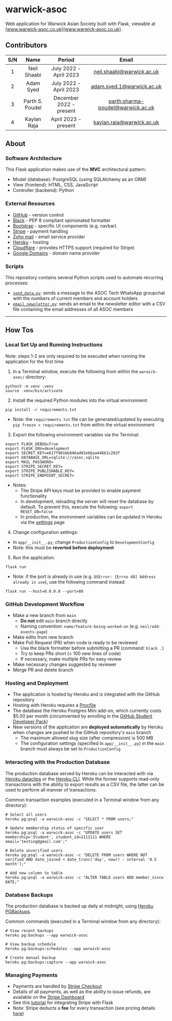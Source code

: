# warwick-asoc
Web application for Warwick Asian Society built with Flask, viewable at [www.warwick-asoc.co.uk](www.warwick-asoc.co.uk).

## Contributors

| S/N |       Name      |          Period         |               Email               |
|:---:|:---------------:|:-----------------------:|:---------------------------------:|
|  1  | Neil Shaabi     | July 2022 - April 2023  | neil.shaabi@warwick.ac.uk         |
|  2  | Adam Syed       | July 2022 - April 2023  | adam.syed.1@warwick.ac.uk         |
|  3  | Parth S. Poudel | December 2022 - present | parth.sharma-poudel@warwick.ac.uk |
|  4  | Kaylan Raja     | April 2023 - present    | kaylan.raja@warwick.ac.uk         |


## About

### Software Architecture

This Flask application makes use of the **MVC** architectural pattern:
- Model (database): PostgreSQL (using SQLAlchemy as an ORM)
- View (frontend): HTML, CSS, JavaScript
- Controller (backend): Python

### External Resources

- [GitHub](https://github.com/warwick-asoc/warwick-asoc) - version control
- [Black](https://black.readthedocs.io/en/stable/) - PEP 8 compliant opinionated formatter
- [Bootstrap](https://getbootstrap.com/docs/5.3/getting-started/introduction/) - specific UI components (e.g. navbar)
- [Stripe](https://dashboard.stripe.com/dashboard) - payment handling
- [Zoho mail](https://www.zoho.com/mail/) - email service provider
- [Heroku](https://dashboard.heroku.com/apps/warwick-asoc) - hosting
- [Cloudflare](https://dash.cloudflare.com/604c65132a8f8ad4e86863c4c1042053/warwick-asoc.co.uk) - provides HTTPS support (required for Stripe)
- [Google Domains](https://domains.google.com/) - domain name provider

### Scripts

This repository contains several Python scripts used to automate recurring processes:

- [`send_data.py`](send_data.py): sends a message to the ASOC Tech WhatsApp groupchat with the numbers of current members and account holders
- [`email_newsletter.py`](email_newsletter.py): sends an email to the newsletter editor with a CSV file containing the email addresses of all ASOC members

---

## How Tos

### Local Set Up and Running Instructions

Note: steps 1-2 are only required to be executed when running the application for the first time

1. In a Terminal window, execute the following from within the `warwick-asoc/` directory:

```
python3 -m venv .venv
source .venv/bin/activate
```

2. Install the required Python modules into the virtual environment:

```
pip install -r requirements.txt
```

- Note: the `requirements.txt` file can be generated/updated by executing `pip freeze > requirements.txt` from within the virtual environment

3. Export the following environment variables via the Terminal:

```
export FLASK_DEBUG=True
export FLASK_ENV=development
export SECRET_KEY=e617f901bb846ad01eb6aa446b1c203f
export DATABASE_URL=sqlite:///asoc.sqlite
export MAIL_PASSWORD=
export STRIPE_SECRET_KEY= 
export STRIPE_PUBLISHABLE_KEY= 
export STRIPE_ENDPOINT_SECRET= 
```

- Notes:
  - The Stripe API keys must be provided to enable payment functionality
  - In development, reloading the server will reset the database by default. To prevent this, execute the following: `export RESET_DB=false`
  - In production, the environment variables can be updated in Heroku via the [settings](https://dashboard.heroku.com/apps/warwick-asoc/settings) page

4. Change configuration settings:
- In `app/__init__.py`, change `ProductionConfig` to `DevelopmentConfig`
- Note: this must be **reverted before deployment**

5. Run the application:
```
flask run
```
- Note: if the port is already in use (e.g. `OSError: [Errno 48] Address already in use`), use the following command instead:
```
flask run --host=0.0.0.0 --port=80
```

### GitHub Development Workflow

- Make a new branch from `main`
    - **Do not** edit `main` branch directly
    - Naming convention: `name/feature-being-worked-on` (e.g. `neil/add-events-page`)
- Make edits from new branch
- Make Pull Request (PR) when code is ready to be reviewed
    - Use the black formatter before submitting a PR (command: `black .`)
    - Try to keep PRs short (< 100 new lines of code)
    - If necessary, make multiple PRs for easy review
- Make necessary changes suggested by reviewer
- Merge PR and delete branch

### Hosting and Deployment

- The application is hosted by Heroku and is integrated with the GitHub repository
- Hosting with Heroku requires a [Procfile](Procfile)
- The database the Heroku Postgres Mini add-on, which currently costs $5.00 per month (circumvented by enrolling in the [GitHub Student Developer Pack](https://www.heroku.com/github-students))
- New versions of the application are **deployed automatically** by Heroku when changes are pushed to the GitHub repository's `main` branch
  - The maximum allowed slug size (after compression) is 500 MB
  - The configuration settings (specified in `app/__init__.py`) in the `main` branch must always be set to `ProductionConfig` 

### Interacting with the Production Database

The production database served by Heroku can be interacted with via [Heroku dataclips](https://data.heroku.com/dataclips) or the [Heroku CLI](https://devcenter.heroku.com/articles/heroku-cli). While the former supports read-only transactions with the ability to export results as a CSV file, the latter can be used to perform all manner of transactions.

Common transaction examples (executed in a Terminal window from any directory):
```
# Select all users
heroku pg:psql -a warwick-asoc -c "SELECT * FROM users;"

# Update membership status of specific user
heroku pg:psql -a warwick-asoc -c "UPDATE users SET membership='Student', student_id=2111111 WHERE email='testing@gmail.com';"

# Delete unverified users
heroku pg:psql -a warwick-asoc -c "DELETE FROM users WHERE NOT verified AND date_joined < date_trunc('day', now() - interval '0.5 month');"

# Add new column to table
heroku pg:psql -a warwick-asoc -c "ALTER TABLE users ADD member_since DATE;"
```

### Database Backups

The production database is backed up daily at midnight, using [Heroku PGBackups](https://devcenter.heroku.com/articles/heroku-postgres-backups).

Common commands (executed in a Terminal window from any directory):
```
# View recent backups
heroku pg:backups --app warwick-asoc

# View backup schedule
heroku pg:backups:schedules --app warwick-asoc

# Create manual backup
heroku pg:backups:capture --app warwick-asoc
```

### Managing Payments
- Payments are handled by [Stripe Checkout](https://stripe.com/docs/payments/checkout)
- Details of all payments, as well as the ability to issue refunds, are available on the [Stripe Dashboard](https://dashboard.stripe.com/dashboard)
- See this [tutorial](https://testdriven.io/blog/flask-stripe-tutorial/) for integrating Stripe with Flask
- Note: Stripe deducts a **fee** for every transaction (see pricing details [here](https://stripe.com/en-gb/pricing))
